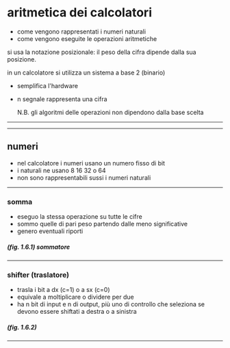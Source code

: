 # aritmetica dei calcolatori

* come vengono rappresentati i numeri naturali
* come vengono eseguite le operazioni aritmetiche

si usa la notazione posizionale: il peso della cifra dipende dalla sua posizione.

in un calcolatore si utilizza un sistema a base 2 (binario)
* semplifica l'hardware
* n segnale rappresenta una cifra

    N.B. gli algoritmi delle operazioni non dipendono dalla base scelta

---
---
## numeri

* nel calcolatore i numeri usano un numero fisso di bit
* i naturali ne usano 8 16 32 o 64
* non sono rappresentabili sussi i numeri naturali

---
### somma

* eseguo la stessa operazione su tutte le cifre
* sommo quelle di pari peso partendo dalle meno significative
* genero eventuali riporti

##### (fig. 1.6.1) sommatore

---
### shifter (traslatore)

* trasla i bit a dx (c=1) o a sx (c=0)
* equivale a moltiplicare o dividere per due
* ha n bit di input e n di output, più uno di controllo che seleziona se devono essere shiftati a destra o a sinistra

##### (fig. 1.6.2)

---